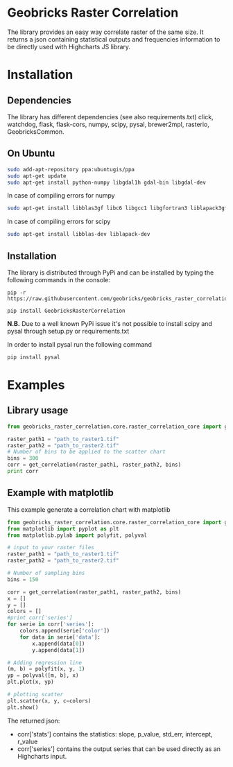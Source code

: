 Geobricks Raster Correlation
====================

The library provides an easy way correlate raster of the same size. It returns a json containing statistical outputs and frequencies information to be directly used with Highcharts JS library.

# Installation

## Dependencies

The library has different dependencies (see also requirements.txt) click, watchdog, flask, flask-cors, numpy, scipy, pysal, brewer2mpl, rasterio, GeobricksCommon.

## On Ubuntu

```bash
sudo add-apt-repository ppa:ubuntugis/ppa
sudo apt-get update
sudo apt-get install python-numpy libgdal1h gdal-bin libgdal-dev
```

In case of compiling errors for numpy
```bash
sudo apt-get install libblas3gf libc6 libgcc1 libgfortran3 liblapack3gf libstdc++6 build-essential gfortran python-all-dev libatlas-base-dev python-dev
```

In case of compiling errors for scipy
```bash
sudo apt-get install libblas-dev liblapack-dev
```

## Installation

The library is distributed through PyPi and can be installed by typing the following commands in the console:
```
pip -r https://raw.githubusercontent.com/geobricks/geobricks_raster_correlation/master/requirements.txt

pip install GeobricksRasterCorrelation
```

**N.B.** Due to a well known PyPi issue it's not possible to install scipy and pysal through setup.py or requirements.txt 

In order to install pysal run the following command
```bash
pip install pysal
```


# Examples

## Library usage

```python
from geobricks_raster_correlation.core.raster_correlation_core import get_correlation

raster_path1 = "path_to_raster1.tif"
raster_path2 = "path_to_raster2.tif"
# Number of bins to be applied to the scatter chart
bins = 300
corr = get_correlation(raster_path1, raster_path2, bins)
print corr
```

## Example with matplotlib

This example generate a correlation chart with matplotlib

```python
from geobricks_raster_correlation.core.raster_correlation_core import get_correlation
from matplotlib import pyplot as plt
from matplotlib.pylab import polyfit, polyval

# input to your raster files
raster_path1 = "path_to_raster1.tif"
raster_path2 = "path_to_raster2.tif"

# Number of sampling bins
bins = 150

corr = get_correlation(raster_path1, raster_path2, bins)
x = []
y = []
colors = []
#print corr['series']
for serie in corr['series']:
    colors.append(serie['color'])
    for data in serie['data']:
        x.append(data[0])
        y.append(data[1])

# Adding regression line
(m, b) = polyfit(x, y, 1)
yp = polyval([m, b], x)
plt.plot(x, yp)

# plotting scatter
plt.scatter(x, y, c=colors)
plt.show()
```

The returned json:
 
 * corr['stats'] contains the statistics: slope, p_value, std_err, intercept, r_value
 * corr['series']  contains the output series that can be used directly as an Highcharts input. 
